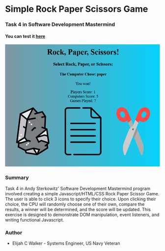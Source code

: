 # Simple Rock Paper Scissors Game
### Task 4 in Software Development Mastermind

#### You can test it [here](https://elijahcw-git.github.io/Rock-Paper-Scissors/)

![RPS Image](/icons/rps.png)

### Summary

Task 4 in Andy Sterkowitz' Software Development Mastermind program involved creating a simple Javascript/HTML/CSS Rock Paper Scissor Game. The user is able to click 3 icons to specify their choice. Upon clicking their choice, the CPU will randomly choose one of their own, compare the results, a winner will be determined, and the score will be updated. This exercise is designed to demonstrate DOM manipulation, event listeners, and writing functional Javascript.


### Author

* Elijah C Walker - Systems Engineer, US Navy Veteran
